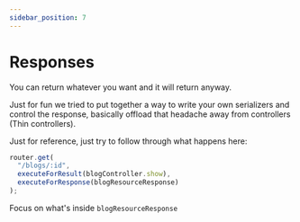 ```yaml
---
sidebar_position: 7
---
```


# Responses

You can return whatever you want and it will return anyway.

Just for fun we tried to put together a way to write your own serializers and control the response, basically offload that headache away from controllers (Thin controllers).

Just for reference, just try to follow through what happens here:

```js
router.get(
  "/blogs/:id",
  executeForResult(blogController.show),
  executeForResponse(blogResourceResponse)
);
```

Focus on what's inside `blogResourceResponse`

